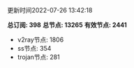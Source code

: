 更新时间2022-07-26 13:42:18

**总订阅: 398**
**总节点: 13265**
**有效节点: 2441**
- v2ray节点: 1806
- ss节点: 354
- trojan节点: 281
